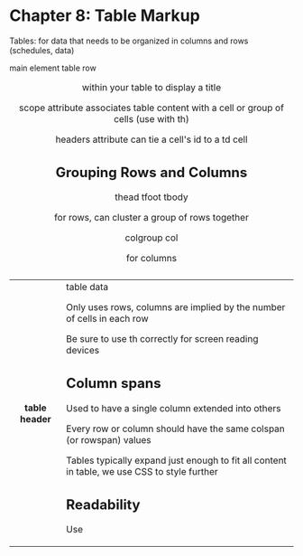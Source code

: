 # Chapter 8: Table Markup

Tables: for data that needs to be organized in columns and rows (schedules, data)

<table> main element
<tr> table row
<th> table header
<td> table data

Only uses rows, columns are implied by the number of cells in each row

Be sure to use th correctly for screen reading devices

## Column spans

Used to have a single column extended into others

Every row or column should have the same colspan (or rowspan) values

Tables typically expand just enough to fit all content in table, we use CSS to style further

## Readability

Use <caption> within your table to display a title

scope attribute associates table content with a cell or group of cells (use with th)

headers attribute can tie a cell's id to a td cell

## Grouping Rows and Columns

thead
tfoot
tbody

for rows, can cluster a group of rows together

colgroup
col

for columns